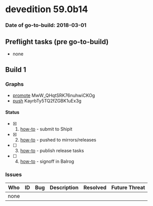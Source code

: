 # devedition 59.0b14

### Date of go-to-build: 2018-03-01

## Preflight tasks (pre go-to-build)
- none

## Build 1  

### Graphs
* [promote](https://tools.taskcluster.net/push-inspector/#/MwW_QHqtSRK76nuhwiCKOg) MwW_QHqtSRK76nuhwiCKOg
* [push](https://tools.taskcluster.net/push-inspector/#/KayrbTy5TQ2fZGBK1uEx3g) KayrbTy5TQ2fZGBK1uEx3g


#### Status
- [x] 1.  [how-to](https://wiki.mozilla.org/Release:Release_Automation_on_Mercurial:Starting_a_Release#Submit_to_Ship_It)  - submit to Shipit
- [x] 2.  [how-to](https://github.com/mozilla-releng/releasewarrior-2.0/blob/master/docs/release-promotion/desktop/howto.md#push-artifacts-to-releases-directory)  - pushed to mirrors/releases
- [ ] 3.  [how-to](https://github.com/mozilla-releng/releasewarrior-2.0/blob/master/docs/release-promotion/desktop/howto.md#ship-the-release)  - publish release tasks
- [ ] 4.  [how-to](https://github.com/mozilla-releng/releasewarrior-2.0/blob/master/docs/release-promotion/desktop/howto.md#obtain-sign-offs-for-changes)  - signoff in Balrog

### Issues
| Who                 | ID               | Bug                                                                 | Description                | Resolved                | Future Threat                |
| ------------------- | ---------------- | ------------------------------------------------------------------- | -------------------------- | ----------------------- | ---------------------------- |
| none | | | | | |

